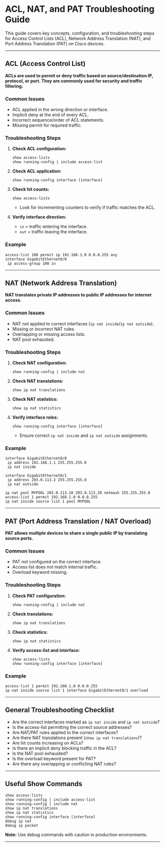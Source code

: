 # ACL, NAT, and PAT Troubleshooting Guide

This guide covers key concepts, configuration, and troubleshooting steps for Access Control Lists (ACL), Network Address Translation (NAT), and Port Address Translation (PAT) on Cisco devices.

---

## ACL (Access Control List)

**ACLs are used to permit or deny traffic based on source/destination IP, protocol, or port. They are commonly used for security and traffic filtering.**

### Common Issues
- ACL applied in the wrong direction or interface.
- Implicit deny at the end of every ACL.
- Incorrect sequence/order of ACL statements.
- Missing permit for required traffic.

### Troubleshooting Steps
1. **Check ACL configuration:**
    ```
    show access-lists
    show running-config | include access-list
    ```
2. **Check ACL application:**
    ```
    show running-config interface [interface]
    ```
3. **Check hit counts:**
    ```
    show access-lists
    ```
    - Look for incrementing counters to verify if traffic matches the ACL.

4. **Verify interface direction:**
    - `in` = traffic entering the interface.
    - `out` = traffic leaving the interface.

### Example
```
access-list 100 permit ip 192.168.1.0 0.0.0.255 any
interface GigabitEthernet0/0
 ip access-group 100 in
```

---

## NAT (Network Address Translation)

**NAT translates private IP addresses to public IP addresses for internet access.**

### Common Issues
- NAT not applied to correct interfaces (`ip nat inside`/`ip nat outside`).
- Missing or incorrect NAT rules.
- Overlapping or missing access lists.
- NAT pool exhausted.

### Troubleshooting Steps
1. **Check NAT configuration:**
    ```
    show running-config | include nat
    ```
2. **Check NAT translations:**
    ```
    show ip nat translations
    ```
3. **Check NAT statistics:**
    ```
    show ip nat statistics
    ```
4. **Verify interface roles:**
    ```
    show running-config interface [interface]
    ```
    - Ensure correct `ip nat inside` and `ip nat outside` assignments.

### Example
```
interface GigabitEthernet0/0
 ip address 192.168.1.1 255.255.255.0
 ip nat inside

interface GigabitEthernet0/1
 ip address 203.0.113.2 255.255.255.0
 ip nat outside

ip nat pool MYPOOL 203.0.113.10 203.0.113.20 netmask 255.255.255.0
access-list 1 permit 192.168.1.0 0.0.0.255
ip nat inside source list 1 pool MYPOOL
```

---

## PAT (Port Address Translation / NAT Overload)

**PAT allows multiple devices to share a single public IP by translating source ports.**

### Common Issues
- PAT not configured on the correct interface.
- Access list does not match internal traffic.
- Overload keyword missing.

### Troubleshooting Steps
1. **Check PAT configuration:**
    ```
    show running-config | include nat
    ```
2. **Check translations:**
    ```
    show ip nat translations
    ```
3. **Check statistics:**
    ```
    show ip nat statistics
    ```
4. **Verify access-list and interface:**
    ```
    show access-lists
    show running-config interface [interface]
    ```

### Example
```
access-list 1 permit 192.168.1.0 0.0.0.255
ip nat inside source list 1 interface GigabitEthernet0/1 overload
```

---

## General Troubleshooting Checklist

- Are the correct interfaces marked as `ip nat inside` and `ip nat outside`?
- Is the access-list permitting the correct source addresses?
- Are NAT/PAT rules applied to the correct interfaces?
- Are there NAT translations present (`show ip nat translations`)?
- Are hit counts increasing on ACLs?
- Is there an implicit deny blocking traffic in the ACL?
- Is the NAT pool exhausted?
- Is the overload keyword present for PAT?
- Are there any overlapping or conflicting NAT rules?

---

## Useful Show Commands

```
show access-lists
show running-config | include access-list
show running-config | include nat
show ip nat translations
show ip nat statistics
show running-config interface [interface]
debug ip nat
debug ip packet
```
**Note:** Use debug commands with caution in production environments.

---
